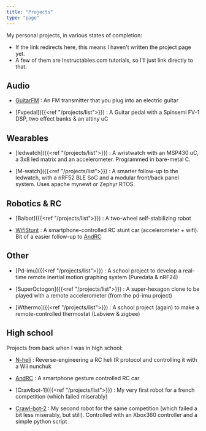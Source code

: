 ```yaml
---
title: "Projects"
type: "page"
---
```


My personal projects, in various states of completion:  
- If the link redirects here, this means I haven't written the project page yet.
- A few of them are Instructables.com tutorials, so I'll just link directly to that.

Audio
-----

- [GuitarFM](../guitarfm) : An FM transmitter that you plug into an electric guitar

- [Fvpedal]({{<ref "/projects/list">}}) : A Guitar pedal with a Spinsemi FV-1 DSP, two effect banks & an attiny uC


Wearables
---------

- [ledwatch]({{<ref "/projects/list">}}) : A wristwatch with an MSP430 uC, a 3x8 led matrix and an accelerometer. Programmed in bare-metal C.

- [M-watch]({{<ref "/projects/list">}}) : A smarter follow-up to the ledwatch, with a nRF52 BLE SoC and a modular front/back panel system. Uses apache mynewt or Zephyr RTOS.


Robotics & RC
-------------

- [Balbot]({{<ref "/projects/list">}}) : A two-wheel self-stabilizing robot

- [WifiStunt](https://www.instructables.com/id/WiFi-Stunt-Car/) : A smartphone-controlled RC stunt car (accelerometer + wifi). Bit of a easier follow-up to [AndRC](https://www.instructables.com/id/Android-RC-Car/)


Other
-----

- [Pd-imu]({{<ref "/projects/list">}}) : A school project to develop a real-time remote inertial motion graphing system (Puredata & nRF24)

- [SuperOctogon]({{<ref "/projects/list">}}) : A super-hexagon clone to be played with a remote accelerometer (from the pd-imu project)

- [Wthermo]({{<ref "/projects/list">}}) : A school project (again) to make a remote-controlled thermostat (Labview & zigbee)


High school
-----------

Projects from back when I was in high school:

- [N-heli](https://www.instructables.com/id/Nunchuk-controlled-Helicopter/) : Reverse-engineering a RC heli IR protocol and controlling it with a Wii nunchuk

- [AndRC](https://www.instructables.com/id/Android-RC-Car/) : A smartphone gesture controlled RC car

- [Crawlbot-1]({{<ref "/projects/list">}}) : My very first robot for a french competition (which failed miserably)

- [Crawl-bot-2](https://www.instructables.com/id/Joystick-controlled-Robot/) : My second robot for the same competition (which failed a bit less miserably, but still). Controlled with an Xbox360 controller and a simple python script
